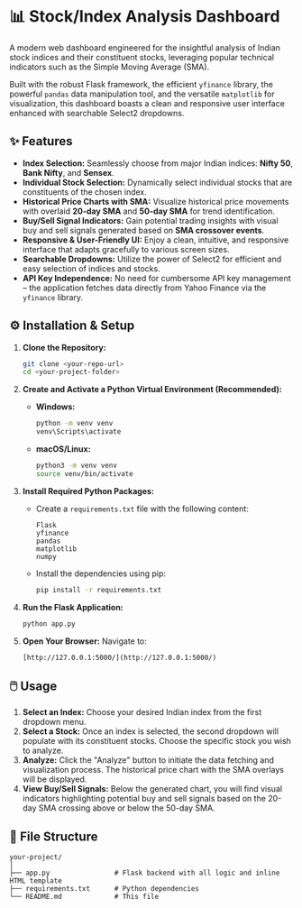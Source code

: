 # 📊 Stock/Index Analysis Dashboard

A modern web dashboard engineered for the insightful analysis of Indian stock indices and their constituent stocks, leveraging popular technical indicators such as the Simple Moving Average (SMA).

Built with the robust Flask framework, the efficient `yfinance` library, the powerful `pandas` data manipulation tool, and the versatile `matplotlib` for visualization, this dashboard boasts a clean and responsive user interface enhanced with searchable Select2 dropdowns.

## ✨ Features

* **Index Selection:** Seamlessly choose from major Indian indices: **Nifty 50**, **Bank Nifty**, and **Sensex**.
* **Individual Stock Selection:** Dynamically select individual stocks that are constituents of the chosen index.
* **Historical Price Charts with SMA:** Visualize historical price movements with overlaid **20-day SMA** and **50-day SMA** for trend identification.
* **Buy/Sell Signal Indicators:** Gain potential trading insights with visual buy and sell signals generated based on **SMA crossover events**.
* **Responsive & User-Friendly UI:** Enjoy a clean, intuitive, and responsive interface that adapts gracefully to various screen sizes.
* **Searchable Dropdowns:** Utilize the power of Select2 for efficient and easy selection of indices and stocks.
* **API Key Independence:** No need for cumbersome API key management – the application fetches data directly from Yahoo Finance via the `yfinance` library.

## ⚙️ Installation & Setup

1.  **Clone the Repository:**
    ```bash
    git clone <your-repo-url>
    cd <your-project-folder>
    ```

2.  **Create and Activate a Python Virtual Environment (Recommended):**
    * **Windows:**
        ```bash
        python -m venv venv
        venv\Scripts\activate
        ```
    * **macOS/Linux:**
        ```bash
        python3 -m venv venv
        source venv/bin/activate
        ```

3.  **Install Required Python Packages:**
    * Create a `requirements.txt` file with the following content:
        ```text
        Flask
        yfinance
        pandas
        matplotlib
        numpy
        ```
    * Install the dependencies using pip:
        ```bash
        pip install -r requirements.txt
        ```

4.  **Run the Flask Application:**
    ```bash
    python app.py
    ```

5.  **Open Your Browser:**
    Navigate to:
    ```text
    [http://127.0.0.1:5000/](http://127.0.0.1:5000/)
    ```

## 🖱️ Usage

1.  **Select an Index:** Choose your desired Indian index from the first dropdown menu.
2.  **Select a Stock:** Once an index is selected, the second dropdown will populate with its constituent stocks. Choose the specific stock you wish to analyze.
3.  **Analyze:** Click the "Analyze" button to initiate the data fetching and visualization process. The historical price chart with the SMA overlays will be displayed.
4.  **View Buy/Sell Signals:** Below the generated chart, you will find visual indicators highlighting potential buy and sell signals based on the 20-day SMA crossing above or below the 50-day SMA.

## 📂 File Structure

```text
your-project/
│
├── app.py                # Flask backend with all logic and inline HTML template
├── requirements.txt      # Python dependencies
└── README.md             # This file